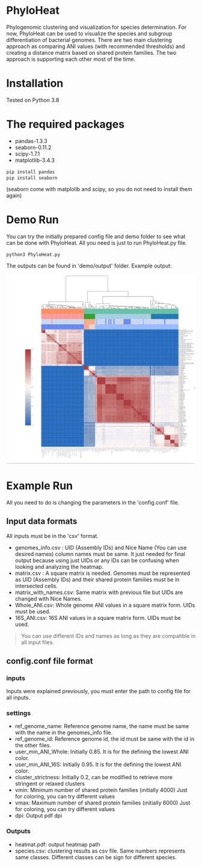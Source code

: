 # PhyloHeat
Phylogenomic clustering and visualization for species determination. For now, PhyloHeat can be used to visualize the species and subgroup differentiation of bacterial genomes. There are two main clustering approach as comparing ANI values (with recommended thresholds) and creating a distance matrix based on shared protein families. The two approach is supporting each other most of the time. 

# Installation

Tested on Python 3.8

# The required packages 

- pandas-1.3.3
- seaborn-0.11.2
- scipy-1.7.1
- matplotlib-3.4.3
```
pip install pandas
pip install seaborn
```
(seaborn come with matplolib and scipy, so you do not need to install them again)


# Demo Run

You can try the initially prepared config file and demo folder to see what can be done with PhyloHeat. All you need is 
just to run PhyloHeat.py file.
```
python3 PhyloHeat.py
```
The outputs can be found in 'demo/output' folder. Example output:

![example_output](/example_outputs/screenshot.png)


# Example Run

All you need to do is changing the parameters in the 'config.conf' file.

## Input data formats

All inputs must be in the 'csv' format.

- genomes_info.csv :   UID (Assembly IDs) and Nice Name (You can use desired names) column names must be same. It just needed for final output because using just UIDs or any IDs can be confusing when looking and analyzing the heatmap.
- matrix.csv : A square matrix is needed. Genomes must be represented as UID (Assembly IDs) and their shared protein families must be in intersected cells.
- matrix_with_names.csv: Same matrix with previous file but UIDs are changed with Nice Names.
- Whole_ANI.csv: Whole genome ANI values in a square matrix form. UIDs must be used. 
- 16S_ANI.csv: 16S ANI values in a square matrix form. UIDs must be used. 

> You can use different IDs and names as long as they are compatible in all input files. 

## config.conf file format

### inputs
Inputs were explained previously, you must enter the path to config file for all inputs.

### settings
- ref_genome_name:  Reference genome name, the name must be same with the name in the genomes_info file.
- ref_genome_id: Reference genome id, the id must be same with the id in the other files. 
- user_min_ANI_Whole: Initially 0.85. It is for the defining the lowest ANI color.
- user_min_ANI_16S: Initially 0.95. It is for the defining the lowest ANI color. 
- cluster_strictness: Initially 0.2, can be modified to retrieve more stringent or relaxed clusters
- vmin: Minimum number of shared protein families (ınitially 4000) Just for coloring, you can try different values
- vmax: Maximum number of shared protein families (ınitially 6000) Just for coloring, you can try different values
- dpi: Output pdf dpi

### Outputs
- heatmat.pdf: output heatmap path
- species.csv: clustering results as csv file. Same numbers represents same classes. Different classes can be sign for different species.



